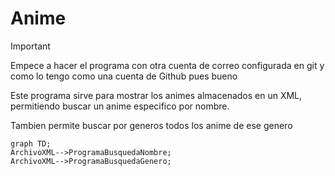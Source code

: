 # Anime
>[!IMPORTANT]
> Empece a hacer el programa con otra cuenta de correo configurada en git y como lo tengo como una cuenta de Github pues bueno

Este programa sirve para mostrar los animes almacenados en un XML, permitiendo buscar un anime especifico por nombre.

Tambien permite buscar por generos todos los anime de ese genero

```mermaid
graph TD;
ArchivoXML-->ProgramaBusquedaNombre;
ArchivoXML-->ProgramaBusquedaGenero;
```

